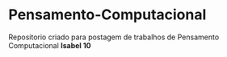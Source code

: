 # Pensamento-Computacional
Repositorio criado para postagem de trabalhos de Pensamento Computacional 
**Isabel 10**
